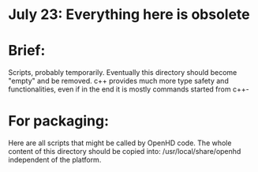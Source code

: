 # July 23: Everything here is obsolete

# Brief:
Scripts, probably temporarily.
Eventually this directory should become "empty" and be removed. c++ provides much more type safety and
functionalities, even if in the end it is mostly commands started from c++-

# For packaging:
Here are all scripts that might be called by OpenHD code.
The whole content of this directory should be copied into:
/usr/local/share/openhd
independent of the platform.